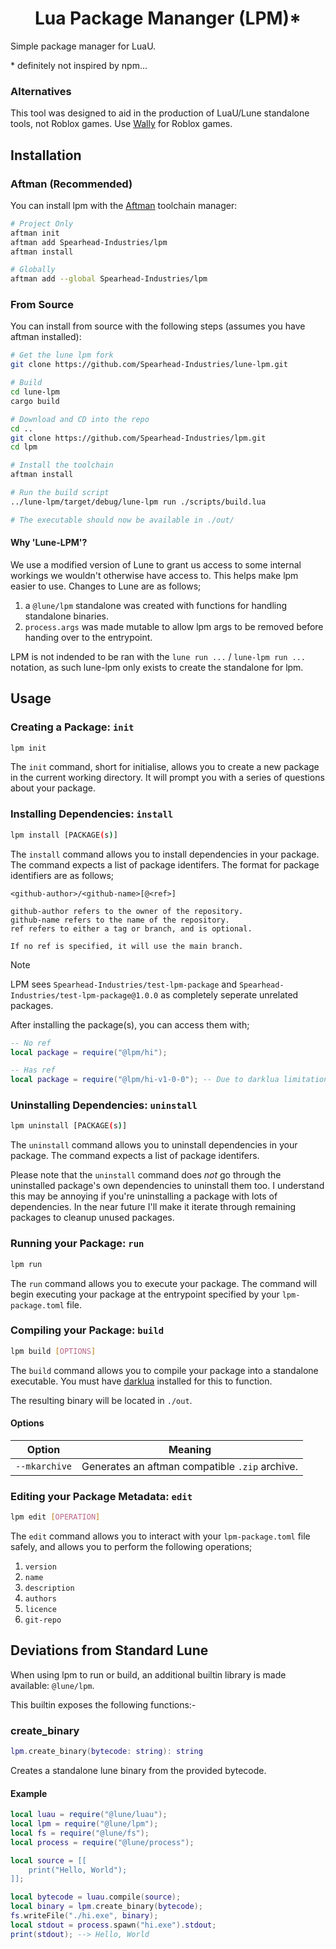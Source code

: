 <!-- markdownlint-disable MD041 -->
<!-- markdownlint-disable MD033 -->
<!-- markdownlint-disable MD001 -->

<div align="center">

# Lua Package Mananger (LPM)\*

</div>

Simple package manager for LuaU.

\* definitely not inspired by npm...

### Alternatives

This tool was designed to aid in the production of LuaU/Lune standalone tools, not Roblox games. Use [Wally](https://github.com/UpliftGames/wally) for Roblox games.

## Installation

### Aftman (Recommended)

You can install lpm with the [Aftman](https://github.com/LPGhatguy/aftman) toolchain manager:

```bash
# Project Only
aftman init
aftman add Spearhead-Industries/lpm
aftman install

# Globally
aftman add --global Spearhead-Industries/lpm
```

### From Source

You can install from source with the following steps (assumes you have aftman installed):

```bash
# Get the lune lpm fork
git clone https://github.com/Spearhead-Industries/lune-lpm.git

# Build
cd lune-lpm
cargo build

# Download and CD into the repo
cd ..
git clone https://github.com/Spearhead-Industries/lpm.git
cd lpm

# Install the toolchain
aftman install

# Run the build script
../lune-lpm/target/debug/lune-lpm run ./scripts/build.lua

# The executable should now be available in ./out/
```

#### Why 'Lune-LPM'?

We use a modified version of Lune to grant us access to some internal workings we wouldn't otherwise have access to. This helps make lpm easier to use. Changes to Lune are as follows;

1. a `@lune/lpm` standalone was created with functions for handling standalone binaries.
2. `process.args` was made mutable to allow lpm args to be removed before handing over to the entrypoint.

LPM is not indended to be ran with the `lune run ...` / `lune-lpm run ...` notation, as such lune-lpm only exists to create the standalone for lpm.

## Usage

### Creating a Package: `init`

```bash
lpm init
```

The `init` command, short for initialise, allows you to create a new package in the current working directory. It will prompt you with a series of questions about your package.

### Installing Dependencies: `install`

```bash
lpm install [PACKAGE(s)]
```

The `install` command allows you to install dependencies in your package. The command expects a list of package identifers. The format for package identifiers are as follows;

```raw
<github-author>/<github-name>[@<ref>]

github-author refers to the owner of the repository.
github-name refers to the name of the repository.
ref refers to either a tag or branch, and is optional.

If no ref is specified, it will use the main branch.
```

> [!NOTE]  
> LPM sees `Spearhead-Industries/test-lpm-package` and `Spearhead-Industries/test-lpm-package@1.0.0` as completely seperate unrelated packages.

After installing the package(s), you can access them with;

```lua
-- No ref
local package = require("@lpm/hi");

-- Has ref
local package = require("@lpm/hi-v1-0-0"); -- Due to darklua limitations, "@" is replaced with "-v" and "." is replaced with "-" within requires.
```

### Uninstalling Dependencies: `uninstall`

```bash
lpm uninstall [PACKAGE(s)]
```

The `uninstall` command allows you to uninstall dependencies in your package. The command expects a list of package identifers.

Please note that the `uninstall` command does *not* go through the uninstalled package's own dependencies to uninstall them too. I understand this may be annoying if you're uninstalling a package with lots of dependencies. In the near future I'll make it iterate through remaining packages to cleanup unused packages.

### Running your Package: `run`

```bash
lpm run
```

The `run` command allows you to execute your package. The command will begin executing your package at the entrypoint specified by your `lpm-package.toml` file.

### Compiling your Package: `build`

```bash
lpm build [OPTIONS]
```

The `build` command allows you to compile your package into a standalone executable. You must have [darklua](https://github.com/seaofvoices/darklua) installed for this to function.

The resulting binary will be located in `./out`.

#### Options

|Option|Meaning|
|---|---|
|`--mkarchive`|Generates an aftman compatible `.zip` archive.|

### Editing your Package Metadata: `edit`

```bash
lpm edit [OPERATION]
```

The `edit` command allows you to interact with your `lpm-package.toml` file safely, and allows you to perform the following operations;

1. `version`
2. `name`
3. `description`
4. `authors`
5. `licence`
6. `git-repo`

## Deviations from Standard Lune

When using lpm to run or build, an additional builtin library is made available: `@lune/lpm`.

This builtin exposes the following functions:-

### create_binary

```lua
lpm.create_binary(bytecode: string): string
```

Creates a standalone lune binary from the provided bytecode.

#### Example

```lua
local luau = require("@lune/luau");
local lpm = require("@lune/lpm");
local fs = require("@lune/fs");
local process = require("@lune/process");

local source = [[
    print("Hello, World");
]];

local bytecode = luau.compile(source);
local binary = lpm.create_binary(bytecode);
fs.writeFile("./hi.exe", binary);
local stdout = process.spawn("hi.exe").stdout;
print(stdout); --> Hello, World
```
